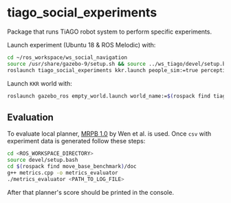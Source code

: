 # tiago_social_experiments
Package that runs TiAGO robot system to perform specific experiments.

Launch experiment (Ubuntu 18 & ROS Melodic) with:

```bash
cd ~/ros_workspace/ws_social_navigation
source /usr/share/gazebo-9/setup.sh && source ../ws_tiago/devel/setup.bash && source devel/setup.bash
roslaunch tiago_social_experiments kkr.launch people_sim:=true perception:=true local_planner:=hubero publish_goal:=true
```

Launch `KKR` world with:

```bash
roslaunch gazebo_ros empty_world.launch world_name:=$(rospack find tiago_sim_integration)/worlds/lab_012_v2_actor.world
```

## Evaluation

To evaluate local planner, [MRPB 1.0](https://github.com/NKU-MobFly-Robotics/local-planning-benchmark) by Wen et al. is used. Once `csv` with experiment data is generated follow these steps:

```bash
cd <ROS_WORKSPACE_DIRECTORY>
source devel/setup.bash
cd $(rospack find move_base_benchmark)/doc
g++ metrics.cpp -o metrics_evaluator
./metrics_evaluator <PATH_TO_LOG_FILE>
```

After that planner's score should be printed in the console.
